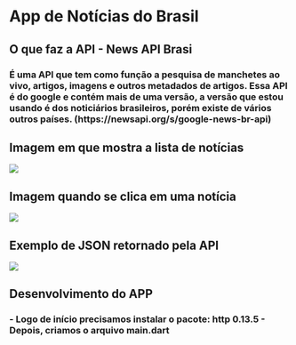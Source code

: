 <h1>App de Notícias do Brasil</h1>
<h2>O que faz a API - News API Brasi</h2>
<h3>É uma API que tem como função a pesquisa de manchetes ao vivo, artigos, imagens e outros metadados de artigos. Essa API é do google e contém mais de uma versão, a versão que estou usando é dos noticiários brasileiros, porém existe de vários outros países. (https://newsapi.org/s/google-news-br-api)</h3>
<h2>Imagem em que mostra a lista de notícias</h2>
<img src="https://cdn.discordapp.com/attachments/762851212193693696/1045395339206725754/newsapp_main_Easy-Resize.com_1.jpg">
<h2>Imagem quando se clica em uma notícia</h2>
<img src="https://cdn.discordapp.com/attachments/762851212193693696/1045395355396739123/newsapp_details_Easy-Resize.com_1.jpg">
<h2>Exemplo de JSON retornado pela API</h2>
<img src="https://cdn.discordapp.com/attachments/762851212193693696/1045400383654203454/image.png">
<h2>Desenvolvimento do APP</h2>
<h3>
  - Logo de início precisamos instalar o pacote: http 0.13.5
  - Depois, criamos o arquivo main.dart
</h3>

